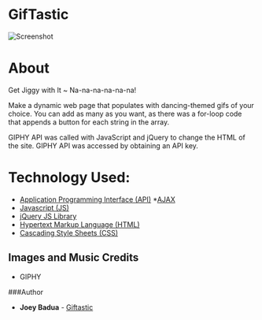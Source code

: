 # GifTastic
![Screenshot](assets/images/GIFtastic-screenshot.png)

# About
Get Jiggy with It ~ Na-na-na-na-na-na!

Make a dynamic web page that populates with dancing-themed gifs of your choice. You can add as many as you want, as there was a for-loop code that appends a button for each string in the array. 

GIPHY API was called with JavaScript and jQuery to change the HTML of the site. GIPHY API was accessed by obtaining an API key. 

# Technology Used:
* [Application Programming Interface (API)](https://www.mulesoft.com/resources/api/what-is-an-api)
*[AJAX](https://www.vandelaydesign.com/what-is-ajax-webdev)
* [Javascript (JS)](https://developer.mozilla.org/en-US/docs/Web/JavaScript)
* [jQuery JS Library](https://developer.mozilla.org/en-US/docs/Glossary/jQuery)
* [Hypertext Markup Language (HTML)](https://developer.mozilla.org/en-US/docs/Web/HTML)
* [Cascading Style Sheets (CSS)](https://developer.mozilla.org/en-US/docs/Web/CSS) 


## Images and Music Credits
* GIPHY

###Author
* **Joey Badua** - [Giftastic](https://github.com/joannebadua)
